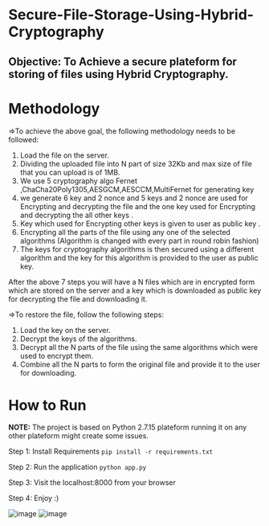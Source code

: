 # Secure-File-Storage-Using-Hybrid-Cryptography

## Objective: To Achieve a secure plateform for storing of files using Hybrid Cryptography.

# Methodology

=>To achieve the above goal, the following methodology needs to be followed:
1. Load the file on the server.
2. Dividing the uploaded file into N part of size 32Kb and max size of file that you can upload is of 1MB.
3. We use 5 cryptography algo Fernet ,ChaCha20Poly1305,AESGCM,AESCCM,MultiFernet  for generating key 
4. we generate 6 key and 2 nonce and 5 keys and 2 nonce are used for Encrypting and decrypting the file and the one key used for Encrypting and decrypting the all other keys .
5. Key which used for Encrypting other keys is given to user as public key .
6. Encrypting all the parts of the file using any one of the selected algorithms (Algorithm is changed with every part in round robin fashion) 
7. The keys for cryptography algorithms is then secured using a different algorithm and the key for this algorithm is provided to the user as public key.

After the above 7 steps you will have a N files which are in encrypted form which are stored on the server and a key which is downloaded as public key for decrypting the file and downloading it.</br>

=>To restore the file, follow the following steps:
1. Load the key on the server.
2. Decrypt the keys of the algorithms.
3. Decrypt all the N parts of the file using the same algorithms which were used to encrypt them.
4. Combine all the N parts to form the original file and provide it to the user for downloading.

# How to Run

**NOTE:** The project is based on Python 2.7.15 plateform running it on any other plateform might create some issues.

Step 1: Install Requirements
`pip install -r requirements.txt`

Step 2: Run the application
`python app.py`

Step 3: Visit the localhost:8000 from your browser

Step 4: Enjoy :)
 

![image](https://user-images.githubusercontent.com/77271332/201308958-49792863-c8cc-44a4-94b0-58ce57e7ed63.png)
![image](https://user-images.githubusercontent.com/77271332/201309100-ade24fb5-3a4c-42d4-b1de-ba717e9d22d4.png)
